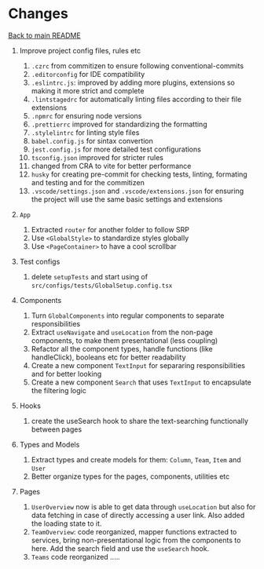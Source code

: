 # Changes

[Back to main README](./README.md)

1. Improve project config files, rules etc
    1. `.czrc` from commitizen to ensure following conventional-commits
    1. `.editorconfig` for IDE compatibility
    1. `.eslintrc.js`: improved by adding more plugins, extensions so making it more strict and complete
    1. `.lintstagedrc` for automatically linting files according to their file extensions
    1. `.npmrc` for ensuring node versions
    1. `.prettierrc` improved for standardizing the formatting
    1. `.stylelintrc` for linting style files
    1. `babel.config.js` for sintax convertion
    1. `jest.config.js` for more detailed test configurations
    1. `tsconfig.json` improved for stricter rules
    1. changed from CRA to vite for better performance
    1. `husky` for creating pre-commit for checking tests, linting, formating and testing and for the commitizen
    1. `.vscode/settings.json` and `.vscode/extensions.json` for ensuring the project will use the same basic settings and extensions

1. `App`
    1. Extracted `router` for another folder to follow SRP
    1. Use `<GlobalStyle>` to standardize styles globally
    1. Use `<PageContainer>` to have a cool scrollbar

1. Test configs
    1. delete `setupTests` and start using of `src/configs/tests/GlobalSetup.config.tsx`


1. Components
    1. Turn `GlobalComponents` into regular components to separate responsibilities
    1. Extract `useNavigate` and `useLocation` from the non-page components, to make them presentational (less coupling)
    1. Refactor all the component types, handle functions (like handleClick), booleans etc for better readability
    1. Create a new component `TextInput` for separaring responsibilities and for better looking
    1. Create a new component `Search` that uses `TextInput` to encapsulate the filtering logic


1. Hooks
    1. create the useSearch hook to share the text-searching functionally between pages

1. Types and Models
    1. Extract types and create models for them: `Column`, `Team`, `Item` and `User`
    1. Better organize types for the pages, components, utilities etc

1. Pages
    1. `UserOverview` now is able to get data through `useLocation` but also for data fetching in case of directly accessing a user link. Also added the loading state to it.
    1. `TeamOverview`: code reorganized, mapper functions extracted to services, bring non-presentational logic from the components to here. Add the search field and use the `useSearch` hook.
    1. `Teams` code reorganized .....
